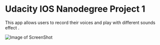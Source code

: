 # Udacity IOS Nanodegree Project 1
This app allows users to record their voices and play with different sounds effect .

![Image of ScreenShot](https://github.com/fw5dev/Udacity_IOS_ND_P1/blob/master/Recording_Screen.png)

